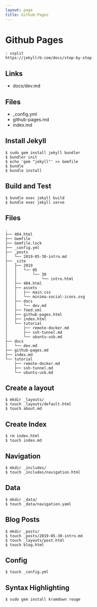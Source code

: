 ```yaml
---
layout: page
title: Github-Pages
---
```

# Github Pages
    : vsplit
    https://jekyllrb.com/docs/step-by-step

## Links
- docs/dev.md

## Files
- \_config.yml
- github-pages.md
- index.md

## Install Jekyll
    $ sudo gem install jekyll bundler
    $ bundler init
    $ echo 'gem "jekyll"' >> Gemfile
    $ bundle
    $ bundle install

## Build and Test
    $ bundle exec jekyll build
    $ bundle exec jekyll serve

## Files
    .
    ├── 404.html
    ├── Gemfile
    ├── Gemfile.lock
    ├── _config.yml
    ├── _posts
    │   └── 2019-05-30-intro.md
    ├── _site
    │   ├── 2019
    │   │   └── 05
    │   │       └── 30
    │   │           └── intro.html
    │   ├── 404.html
    │   ├── assets
    │   │   ├── main.css
    │   │   └── minima-social-icons.svg
    │   ├── docs
    │   │   └── dev.md
    │   ├── feed.xml
    │   ├── github-pages.html
    │   ├── index.html
    │   └── tutorial
    │       ├── remote-docker.md
    │       ├── ssh-tunnel.md
    │       └── ubuntu-usb.md
    ├── docs
    │   └── dev.md
    ├── github-pages.md
    ├── index.md
    └── tutorial
        ├── remote-docker.md
        ├── ssh-tunnel.md
        └── ubuntu-usb.md

## Create a layout
    $ mkdir _layouts/
    $ touch _layouts/default.html
    $ touch about.md

## Create Index
    $ rm index.html
    $ touch index.md

## Navigation
    $ mkdir _includes/
    $ touch _includes/navigation.html

## Data
    $ mkdir _data/
    $ touch _data/navigation.yaml

## Blog Posts
    $ mkdir _posts/
    $ touch _posts/2019-05-30-intro.md
    $ touch _layouts/post.html
    $ touch blog.html


## Config
    $ touch _config.yml

## Syntax Highlighting
    $ sudo gem install kramdown rouge
